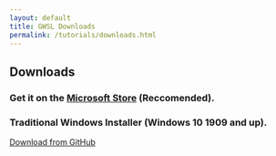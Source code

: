 ```yaml
---
layout: default
title: GWSL Downloads
permalink: /tutorials/downloads.html
---
```


## Downloads

### Get it on the [Microsoft Store](https://www.microsoft.com/store/productId/9NL6KD1H33V3) (Reccomended).


### Traditional Windows Installer (Windows 10 1909 and up).

[Download from GitHub](https://github.com/Opticos/gwsl/raw/master/packages/GWSL%20Traditional%20135%20x64.exe)
